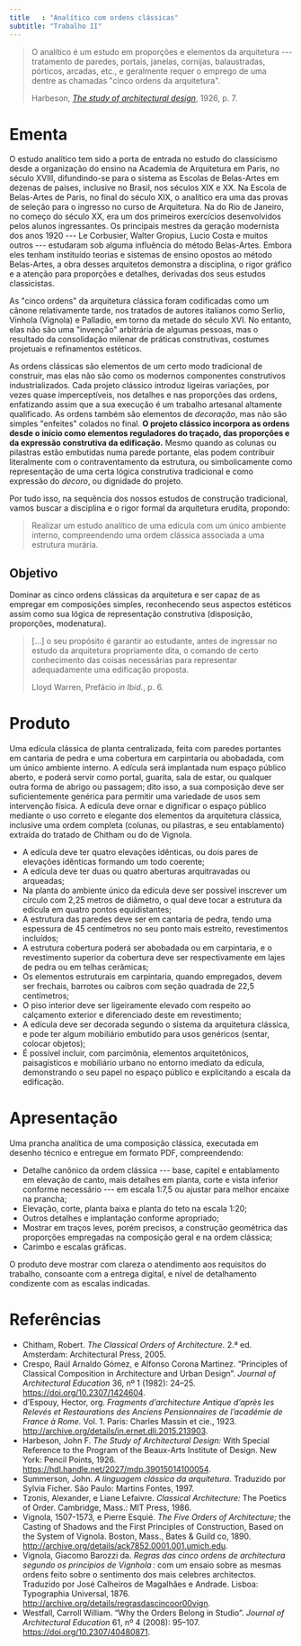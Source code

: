 ```yaml
---
title   : "Analítico com ordens clássicas"
subtitle: "Trabalho II"
---
```


> O analítico é um estudo em proporções e elementos da arquitetura ---
> tratamento de paredes, portais, janelas, cornijas, balaustradas,
> pórticos, arcadas, etc., e geralmente requer o emprego de uma dentre
> as chamadas "cinco ordens da arquitetura".
>
> Harbeson, [*The study of architectural design*](https://babel.hathitrust.org/cgi/pt?id=mdp.39015014100054&view=1up&seq=25), 1926, p. 7.

# Ementa #

O estudo analítico tem sido a porta de entrada no estudo do classicismo
desde a organização do ensino na Academia de Arquitetura em Paris, no
século XVIII, difundindo-se para o sistema as Escolas de Belas-Artes em
dezenas de países, inclusive no Brasil, nos séculos XIX e XX. Na Escola
de Belas-Artes de Paris, no final do século XIX, o analítico era uma das
provas de seleção para o ingresso no curso de Arquitetura. Na do Rio de
Janeiro, no começo do século XX, era um dos primeiros exercícios
desenvolvidos pelos alunos ingressantes. Os principais mestres da
geração modernista dos anos 1920 --- Le Corbusier, Walter Gropius, Lucio
Costa e muitos outros --- estudaram sob alguma influência do método
Belas-Artes. Embora eles tenham instituído teorias e sistemas de ensino
opostos ao método Belas-Artes, a obra desses arquitetos demonstra a
disciplina, o rigor gráfico e a atenção para proporções e detalhes,
derivadas dos seus estudos classicistas.

As "cinco ordens" da arquitetura clássica foram codificadas como um
cânone relativamente tarde, nos tratados de autores italianos como
Serlio, Vinhola (Vignola) e Palladio, em torno da metade do século XVI.
No entanto, elas não são uma "invenção" arbitrária de algumas pessoas,
mas o resultado da consolidação milenar de práticas construtivas,
costumes projetuais e refinamentos estéticos.

As ordens clássicas são elementos de um certo modo tradicional de
construir, mas elas não são como os modernos componentes construtivos
industrializados. Cada projeto clássico introduz ligeiras variações, por
vezes quase imperceptíveis, nos detalhes e nas proporções das ordens,
enfatizando assim que a sua execução é um trabalho artesanal altamente
qualificado. As ordens também são elementos de *decoração*, mas não são
simples "enfeites" colados no final. **O projeto clássico incorpora as
ordens desde o início como elementos reguladores do traçado, das
proporções e da expressão construtiva da edificação.** Mesmo quando as
colunas ou pilastras estão embutidas numa parede portante, elas podem
contribuir literalmente com o contraventamento da estrutura, ou
simbolicamente como representação de uma certa lógica construtiva
tradicional e como expressão do *decoro*, ou dignidade do projeto.

Por tudo isso, na sequência dos nossos estudos de construção
tradicional, vamos buscar a disciplina e o rigor formal da arquitetura
erudita, propondo:

> Realizar um estudo analítico de uma edícula com um único ambiente
> interno, compreendendo uma ordem clássica associada a uma estrutura
> murária.

## Objetivo ##

Dominar as cinco ordens clássicas da arquitetura e ser capaz de as
empregar em composições simples, reconhecendo seus aspectos estéticos
assim como sua lógica de representação construtiva (disposição,
proporções, modenatura).

> [...] o seu propósito é garantir ao estudante, antes de ingressar no
> estudo da arquitetura propriamente dita, o comando de certo
> conhecimento das coisas necessárias para representar adequadamente uma
> edificação proposta.
>
> Lloyd Warren, Prefácio *in Ibid.*, p. 6.

# Produto #

Uma edícula clássica de planta centralizada, feita
com paredes portantes em cantaria de pedra e uma cobertura em
carpintaria ou abobadada, com um único ambiente interno. A edícula será
implantada num espaço público aberto, e poderá servir como portal,
guarita, sala de estar, ou qualquer outra forma de abrigo ou passagem;
dito isso, a sua composição deve ser suficientemente genérica para
permitir uma variedade de usos sem intervenção física. A edícula deve
ornar e dignificar o espaço público mediante o uso correto e elegante
dos elementos da arquitetura clássica, inclusive uma ordem completa
(colunas, ou pilastras, e seu entablamento) extraída do tratado de
Chitham ou do de Vignola.

- A edícula deve ter quatro elevações idênticas, ou dois pares de
  elevações idênticas formando um todo coerente;
- A edícula deve ter duas ou quatro aberturas arquitravadas ou
  arqueadas;
- Na planta do ambiente único da edícula deve ser possível inscrever um
  círculo com 2,25 metros de diâmetro, o qual deve tocar a estrutura da
  edícula em quatro pontos equidistantes;
- A estrutura das paredes deve ser em cantaria de pedra,
  tendo uma espessura de 45 centímetros no seu ponto mais estreito,
  revestimentos incluídos;
- A estrutura cobertura poderá ser abobadada ou em carpintaria, e o
  revestimento superior da cobertura deve ser respectivamente em lajes
  de pedra ou em telhas cerâmicas;
- Os elementos estruturais em carpintaria, quando empregados, devem ser
  frechais, barrotes ou caibros com seção quadrada de 22,5 centímetros;
- O piso interior deve ser ligeiramente elevado com respeito ao
  calçamento exterior e diferenciado deste em revestimento;
- A edícula deve ser decorada segundo o sistema da arquitetura clássica,
  e pode ter algum mobiliário embutido para usos genéricos (sentar,
  colocar objetos);
- É possível incluir, com parcimônia, elementos arquitetônicos,
  paisagísticos e mobiliário urbano no entorno imediato da edícula,
  demonstrando o seu papel no espaço público e explicitando a escala da
  edificação.

# Apresentação #

Uma prancha analítica de uma composição clássica, executada em desenho
técnico e entregue em formato PDF, compreendendo:

- Detalhe canônico da ordem clássica --- base, capitel e entablamento em
  elevação de canto, mais detalhes em planta, corte e vista inferior
  conforme necessário --- em escala 1:7,5 ou ajustar para melhor encaixe
  na prancha;
- Elevação, corte, planta baixa e planta do teto na escala 1:20;
- Outros detalhes e implantação conforme apropriado;
- Mostrar em traços leves, porém precisos, a construção geométrica das
  proporções empregadas na composição geral e na ordem clássica;
- Carimbo e escalas gráficas.

O produto deve mostrar com clareza o atendimento aos requisitos do
trabalho, consoante com a entrega digital, e nível de detalhamento
condizente com as escalas indicadas.

# Referências #

- Chitham, Robert. *The Classical Orders of Architecture.* 2.ª ed.
  Amsterdam: Architectural Press, 2005.
- Crespo, Raúl Arnaldo Gómez, e Alfonso Corona Martinez. “Principles of
  Classical Composition in Architecture and Urban Design”. *Journal of
  Architectural Education* 36, nº 1 (1982): 24–25.
  https://doi.org/10.2307/1424604.
- d’Espouy, Hector, org. *Fragments d’architecture Antique d’après les
  Relevés et Restaurations des Anciens Pensionnaires de l’académie de
  France à Rome.* Vol. 1. Paris: Charles Massin et cie., 1923.
  http://archive.org/details/in.ernet.dli.2015.213903.
- Harbeson, John F. *The Study of Architectural Design:* With Special
  Reference to the Program of the Beaux-Arts Institute of Design. New
  York: Pencil Points, 1926.
  https://hdl.handle.net/2027/mdp.39015014100054.
- Summerson, John. *A linguagem clássica da arquitetura.* Traduzido por
  Sylvia Ficher. São Paulo: Martins Fontes, 1997.
- Tzonis, Alexander, e Liane Lefaivre. *Classical Architecture:* The
  Poetics of Order. Cambridge, Mass.: MIT Press, 1986.
- Vignola, 1507-1573, e Pierre Esquié. *The Five Orders of Architecture;*
  the Casting of Shadows and the First Principles of Construction, Based
  on the System of Vignola. Boston, Mass., Bates & Guild co, 1890.
  http://archive.org/details/ack7852.0001.001.umich.edu.
- Vignola, Giacomo Barozzi da. *Regras das cinco ordens de architectura
  segundo os principios de Vignhola :* com um ensaio sobre as mesmas ordens
  feito sobre o sentimento dos mais celebres architectos. Traduzido por
  José Calheiros de Magalhães e Andrade. Lisboa: Typographia Universal, 1876.
  http://archive.org/details/regrasdascincoor00vign.
- Westfall, Carroll William. “Why the Orders Belong in Studio”. *Journal
  of Architectural Education* 61, nº 4 (2008): 95–107.
  https://doi.org/10.2307/40480871.

